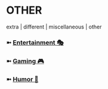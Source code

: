 # OTHER
extra | different | miscellaneous | other

### ➼ [Entertainment 🎭](Entertainment)
### ➼ [Gaming 🎮](Gaming)
### ➼ [Humor 🤡](Humor)
